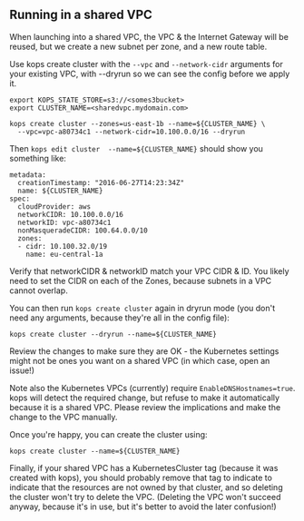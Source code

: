 ## Running in a shared VPC

When launching into a shared VPC, the VPC & the Internet Gateway will be reused, but we create a new subnet per zone,
and a new route table.

Use kops create cluster with the `--vpc` and `--network-cidr` arguments for your existing VPC, with --dryrun so we can see the
config before we apply it.


```
export KOPS_STATE_STORE=s3://<somes3bucket>
export CLUSTER_NAME=<sharedvpc.mydomain.com>

kops create cluster --zones=us-east-1b --name=${CLUSTER_NAME} \
  --vpc=vpc-a80734c1 --network-cidr=10.100.0.0/16 --dryrun
```

Then `kops edit cluster  --name=${CLUSTER_NAME}` should show you something like:

```
metadata:
  creationTimestamp: "2016-06-27T14:23:34Z"
  name: ${CLUSTER_NAME}
spec:
  cloudProvider: aws
  networkCIDR: 10.100.0.0/16
  networkID: vpc-a80734c1
  nonMasqueradeCIDR: 100.64.0.0/10
  zones:
  - cidr: 10.100.32.0/19
    name: eu-central-1a
```


Verify that networkCIDR & networkID match your VPC CIDR & ID.  You likely need to set the CIDR on each of the Zones,
because subnets in a VPC cannot overlap.


You can then run `kops create cluster` again in dryrun mode (you don't need any arguments, because they're all in the config file):

```
kops create cluster --dryrun --name=${CLUSTER_NAME}
```

Review the changes to make sure they are OK -  the Kubernetes settings might not be ones you want on a shared VPC (in which case,
open an issue!)

Note also the Kubernetes VPCs (currently) require `EnableDNSHostnames=true`.  kops will detect the required change,
 but refuse to make it automatically because it is a shared VPC.  Please review the implications and make the change
 to the VPC manually.

Once you're happy, you can create the cluster using:

```
kops create cluster --name=${CLUSTER_NAME}
```


Finally, if your shared VPC has a KubernetesCluster tag (because it was created with kops), you should
probably remove that tag to indicate to indicate that the resources are not owned by that cluster, and so
deleting the cluster won't try to delete the VPC.  (Deleting the VPC won't succeed anyway, because it's in use,
but it's better to avoid the later confusion!)
